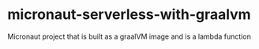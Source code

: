 # micronaut-serverless-with-graalvm
Micronaut project that is built as a graalVM image and is a lambda function
